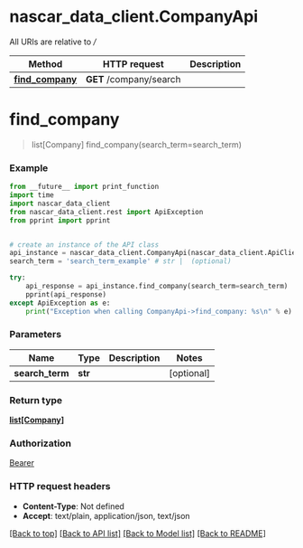 # nascar_data_client.CompanyApi

All URIs are relative to */*

Method | HTTP request | Description
------------- | ------------- | -------------
[**find_company**](CompanyApi.md#find_company) | **GET** /company/search | 

# **find_company**
> list[Company] find_company(search_term=search_term)



### Example
```python
from __future__ import print_function
import time
import nascar_data_client
from nascar_data_client.rest import ApiException
from pprint import pprint


# create an instance of the API class
api_instance = nascar_data_client.CompanyApi(nascar_data_client.ApiClient(configuration))
search_term = 'search_term_example' # str |  (optional)

try:
    api_response = api_instance.find_company(search_term=search_term)
    pprint(api_response)
except ApiException as e:
    print("Exception when calling CompanyApi->find_company: %s\n" % e)
```

### Parameters

Name | Type | Description  | Notes
------------- | ------------- | ------------- | -------------
 **search_term** | **str**|  | [optional] 

### Return type

[**list[Company]**](Company.md)

### Authorization

[Bearer](../README.md#Bearer)

### HTTP request headers

 - **Content-Type**: Not defined
 - **Accept**: text/plain, application/json, text/json

[[Back to top]](#) [[Back to API list]](../README.md#documentation-for-api-endpoints) [[Back to Model list]](../README.md#documentation-for-models) [[Back to README]](../README.md)

